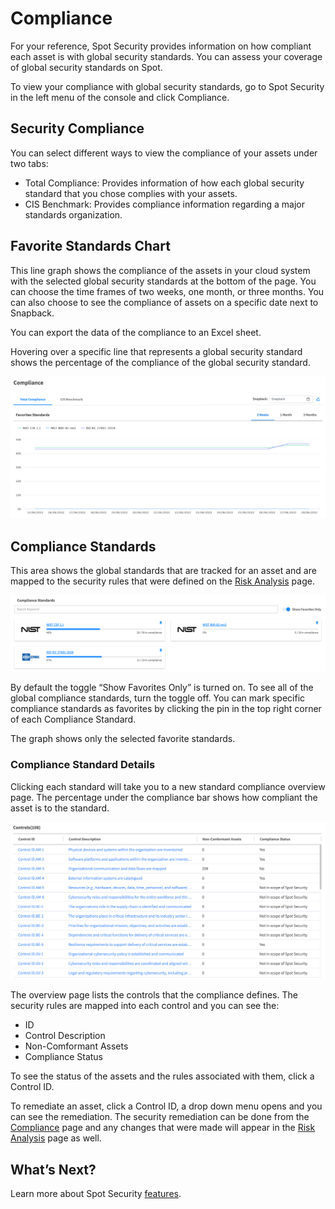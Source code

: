 # Compliance
For your reference, Spot Security provides information on how compliant each asset is with global security standards. You can assess your coverage of global security standards on Spot.

To view your compliance with global security standards, go to Spot Security in the left menu of the console and click Compliance.

## Security Compliance

You can select different ways to view the compliance of your assets under two tabs:
* Total Compliance: Provides information of how each global security standard that you chose complies with your assets.
* CIS Benchmark: Provides compliance information regarding a major standards organization.

## Favorite Standards Chart

This line graph shows the compliance of the assets in your cloud system with the selected global security standards at the bottom of the page. You can choose the time frames of two weeks, one month, or three months. You can also choose to see the compliance of assets on a specific date next to Snapback.

You can export the data of the compliance to an Excel sheet.

Hovering over a specific line that represents a global security standard shows the percentage of the compliance of the global security standard.

<img src="/spot-security/_media/spot-security-compliance1.png" />

## Compliance Standards

This area shows the global standards that are tracked for an asset and are mapped to the security rules that were defined on the [Risk Analysis](spot-security/features/analyze-risks) page.

<img src="/spot-security/_media/spot-security-compliance2.png" />

By default the toggle “Show Favorites Only” is turned on. To see all of the global compliance standards, turn the toggle off. You can mark specific compliance standards as favorites by clicking the pin in the top right corner of each Compliance Standard.

The graph shows only the selected favorite standards.

### Compliance Standard Details

Clicking each standard will take you to a new standard compliance overview page. The percentage under the compliance bar shows how compliant the asset is to the standard.

<img src="/spot-security/_media/spot-security-compliance3.png" />

The overview page lists the controls that the compliance defines. The security rules are mapped into each control and you can see the:
* ID
* Control Description
* Non-Comformant Assets
* Compliance Status

To see the status of the assets and the rules associated with them, click a Control ID.

To remediate an asset, click a Control ID, a drop down menu opens and you can see the remediation. The security remediation can be done from the [Compliance](spot-security/features/compliance) page and any changes that were made will appear in the [Risk Analysis](spot-security/features/analyze-risks/) page as well.

## What’s Next?
Learn more about Spot Security [features](spot-security/features/).
